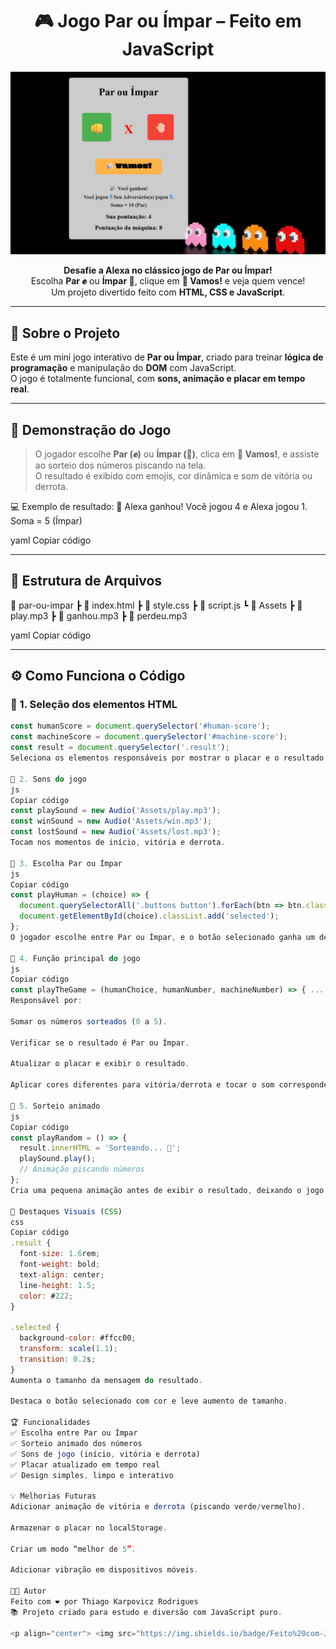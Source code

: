 <h1 align="center">🎮 Jogo Par ou Ímpar – Feito em JavaScript</h1>

<p align="center">
  <img src="https://github.com/DeveloperThiagoRodrigues/PAR-MPAR-/blob/main/PAR%20ou%20%20%C3%8DMPAR/Assets/fotogame.png" width="800" alt="Banner do Jogo Par ou Ímpar">
</p>

<p align="center">
  <b>Desafie a Alexa no clássico jogo de Par ou Ímpar!</b><br>
  Escolha <b>Par ✊</b> ou <b>Ímpar 🤞</b>, clique em <b>🎲 Vamos!</b> e veja quem vence!<br>
  Um projeto divertido feito com <b>HTML, CSS e JavaScript</b>.
</p>

---

## 🧠 Sobre o Projeto

Este é um mini jogo interativo de **Par ou Ímpar**, criado para treinar **lógica de programação** e manipulação do **DOM** com JavaScript.  
O jogo é totalmente funcional, com **sons, animação e placar em tempo real**.

---

## 🚀 Demonstração do Jogo

> O jogador escolhe **Par (✊)** ou **Ímpar (🤞)**, clica em **🎲 Vamos!**, e assiste ao sorteio dos números piscando na tela.  
> O resultado é exibido com emojis, cor dinâmica e som de vitória ou derrota.

💻 Exemplo de resultado:
🤖 Alexa ganhou!
Você jogou 4 e Alexa jogou 1.
Soma = 5 (Ímpar)

yaml
Copiar código

---

## 🧩 Estrutura de Arquivos

📂 par-ou-impar
┣ 📜 index.html
┣ 📜 style.css
┣ 📜 script.js
┗ 📂 Assets
┣ 🎵 play.mp3
┣ 🎵 ganhou.mp3
┣ 🎵 perdeu.mp3

yaml
Copiar código

---

## ⚙️ Como Funciona o Código

### 🔹 1. Seleção dos elementos HTML
```js
const humanScore = document.querySelector('#human-score');
const machineScore = document.querySelector('#machine-score');
const result = document.querySelector('.result');
Seleciona os elementos responsáveis por mostrar o placar e o resultado.

🔹 2. Sons do jogo
js
Copiar código
const playSound = new Audio('Assets/play.mp3');
const winSound = new Audio('Assets/win.mp3');
const lostSound = new Audio('Assets/lost.mp3');
Tocam nos momentos de início, vitória e derrota.

🔹 3. Escolha Par ou Ímpar
js
Copiar código
const playHuman = (choice) => {
  document.querySelectorAll('.buttons button').forEach(btn => btn.classList.remove('selected'));
  document.getElementById(choice).classList.add('selected');
};
O jogador escolhe entre Par ou Ímpar, e o botão selecionado ganha um destaque visual com a classe .selected.

🔹 4. Função principal do jogo
js
Copiar código
const playTheGame = (humanChoice, humanNumber, machineNumber) => { ... }
Responsável por:

Somar os números sorteados (0 a 5).

Verificar se o resultado é Par ou Ímpar.

Atualizar o placar e exibir o resultado.

Aplicar cores diferentes para vitória/derrota e tocar o som correspondente.

🔹 5. Sorteio animado
js
Copiar código
const playRandom = () => {
  result.innerHTML = 'Sorteando... 🎲';
  playSound.play();
  // Animação piscando números
};
Cria uma pequena animação antes de exibir o resultado, deixando o jogo mais dinâmico e divertido.

💅 Destaques Visuais (CSS)
css
Copiar código
.result {
  font-size: 1.6rem;
  font-weight: bold;
  text-align: center;
  line-height: 1.5;
  color: #222;
}

.selected {
  background-color: #ffcc00;
  transform: scale(1.1);
  transition: 0.2s;
}
Aumenta o tamanho da mensagem do resultado.

Destaca o botão selecionado com cor e leve aumento de tamanho.

🏆 Funcionalidades
✅ Escolha entre Par ou Ímpar
✅ Sorteio animado dos números
✅ Sons de jogo (início, vitória e derrota)
✅ Placar atualizado em tempo real
✅ Design simples, limpo e interativo

💡 Melhorias Futuras
Adicionar animação de vitória e derrota (piscando verde/vermelho).

Armazenar o placar no localStorage.

Criar um modo “melhor de 5”.

Adicionar vibração em dispositivos móveis.

🧑‍💻 Autor
Feito com ❤️ por Thiago Karpovicz Rodrigues
📚 Projeto criado para estudo e diversão com JavaScript puro.

<p align="center"> <img src="https://img.shields.io/badge/Feito%20com-JavaScript-yellow?style=for-the-badge&logo=javascript" /> <img src="https://img.shields.io/badge/HTML5-orange?style=for-the-badge&logo=html5" /> <img src="https://img.shields.io/badge/CSS3-blue?style=for-the-badge&logo=css3" /> </p> ```
